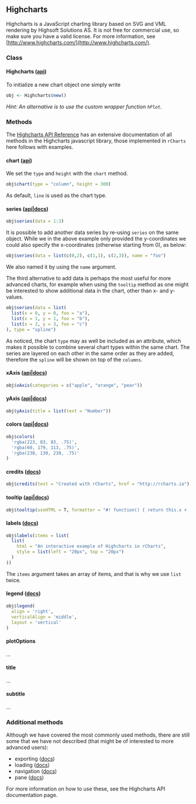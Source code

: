 <style>rChart {width: 600px; height: 400px;}</style>




## Highcharts

Highcharts is a JavaScript charting library based on SVG and VML rendering by Highsoft Solutions AS. It is not free for commercial use, so make sure you have a valid license. For more information, see [http://www.highcharts.com/](http://www.highcharts.com/).

### Class

#### Highcharts ([api](http://api.highcharts.com/highcharts#Highcharts))

To initialize a new chart object one simply write


```r
obj <- Highcharts$new()
```


*Hint: An alternative is to use the custom wrapper function `hPlot`.*

### Methods

The [Highcharts API Reference](http://api.highcharts.com/highcharts) has an extensive documentation of all methods in the Highcharts javascript library, those implemented in `rCharts` here follows with examples.

#### chart ([api](http://api.highcharts.com/highcharts#chart))

We set the `type` and `height` with the `chart` method.


```r
obj$chart(type = "column", height = 300)
```


As default, `line` is used as the chart type.

#### series ([api](http://api.highcharts.com/highcharts#series)|[docs](http://docs.highcharts.com/#series))


```r
obj$series(data = 1:3)
```

<script type='text/javascript' src=http://code.jquery.com/jquery-1.9.1.min.js></script>
<script type='text/javascript' src=http://code.highcharts.com/highcharts.js></script>
<script type='text/javascript' src=http://code.highcharts.com/highcharts-more.js></script>
<div id='/var/folders/l2/zqgw1zvx43q0dnylmjqzz3xh0000gn/T//RtmprBgyMW/file53db7487cb0a' class='rChart highcharts'></div>
<script type='text/javascript'>
    (function($){
        $(function () {
            var chart = new Highcharts.Chart({
 "dom": "/var/folders/l2/zqgw1zvx43q0dnylmjqzz3xh0000gn/T//RtmprBgyMW/file53db7487cb0a",
"width":    600,
"height":    400,
"credits": {
 "href": null,
"text": null 
},
"title": {
 "text": null 
},
"yAxis": {
 "title": {
 "text": null 
} 
},
"chart": {
 "type": "column",
"height":    300,
"renderTo": "/var/folders/l2/zqgw1zvx43q0dnylmjqzz3xh0000gn/T//RtmprBgyMW/file53db7487cb0a" 
},
"series": [
 {
 "data": [ 1, 2, 3 ] 
} 
],
"id": "/var/folders/l2/zqgw1zvx43q0dnylmjqzz3xh0000gn/T//RtmprBgyMW/file53db7487cb0a" 
});
        });
    })(jQuery);
</script>


It is possible to add another data series by re-using `series` on the same object. While we in the above example only provided the y-coordinates we could also specify the x-coordinates (otherwise starting from 0), as below:




```r
obj$series(data = list(c(0,2), c(1,1), c(2,3)), name = "foo")
```


We also named it by using the `name` argument.

The third alternative to add data is perhaps the most useful for more advanced charts, for example when using the `tooltip` method as one might be interested to show additional data in the chart, other than x- and y-values. 


```r
obj$series(data = list(
  list(x = 0, y = 0, foo = "a"),
  list(x = 1, y = 1, foo = "b"),
  list(x = 2, y = 3, foo = "c")
), type = "spline")
```


As noticed, the chart `type` may as well be included as an attribute, which makes it possible to combine several chart types within the same chart. The series are layered on each other in the same order as they are added, therefore the `spline` will be shown on top of the `columns`.

#### xAxis ([api](http://api.highcharts.com/highcharts#xAxis)|[docs](http://docs.highcharts.com/#axes))


```r
obj$xAxis(categories = c("apple", "orange", "pear"))
```


#### yAxis ([api](http://api.highcharts.com/highcharts#yAxis)|[docs](http://docs.highcharts.com/#axes))


```r
obj$yAxis(title = list(text = "Number"))
```



<div id='/var/folders/l2/zqgw1zvx43q0dnylmjqzz3xh0000gn/T//RtmprBgyMW/file53db7f23394a' class='rChart highcharts'></div>
<script type='text/javascript'>
    (function($){
        $(function () {
            var chart = new Highcharts.Chart({
 "dom": "/var/folders/l2/zqgw1zvx43q0dnylmjqzz3xh0000gn/T//RtmprBgyMW/file53db7f23394a",
"width":    600,
"height":    400,
"credits": {
 "href": null,
"text": null 
},
"title": {
 "text": null 
},
"yAxis": {
 "title": {
 "text": "Number" 
} 
},
"chart": {
 "type": "column",
"height":    300,
"renderTo": "/var/folders/l2/zqgw1zvx43q0dnylmjqzz3xh0000gn/T//RtmprBgyMW/file53db7f23394a" 
},
"series": [
 {
 "data": [ 1, 2, 3 ] 
},
{
 "data": [
 [      0,      2 ],
[      1,      1 ],
[      2,      3 ] 
],
"name": "foo" 
},
{
 "data": [
 {
 "x":      0,
"y":      0,
"foo": "a" 
},
{
 "x":      1,
"y":      1,
"foo": "b" 
},
{
 "x":      2,
"y":      3,
"foo": "c" 
} 
],
"type": "spline" 
} 
],
"id": "/var/folders/l2/zqgw1zvx43q0dnylmjqzz3xh0000gn/T//RtmprBgyMW/file53db7f23394a",
"xAxis": {
 "categories": [ "apple", "orange", "pear" ] 
} 
});
        });
    })(jQuery);
</script>


#### colors ([api](http://api.highcharts.com/highcharts#colors)|[docs](http://docs.highcharts.com/#colors))


```r
obj$colors(
  'rgba(223, 83, 83, .75)', 
  'rgba(60, 179, 113, .75)', 
  'rgba(238, 130, 238, .75)'
)
```


#### credits ([docs](http://docs.highcharts.com/#credits))


```r
obj$credits(text = "Created with rCharts", href = "http://rcharts.io")
```


#### tooltip ([api](http://api.highcharts.com/highcharts#tooltip)|[docs](http://docs.highcharts.com/#tooltip))


```r
obj$tooltip(useHTML = T, formatter = "#! function() { return this.x + ', ' + this.y; } !#")
```



<div id='/var/folders/l2/zqgw1zvx43q0dnylmjqzz3xh0000gn/T//RtmprBgyMW/file53db61866a7b' class='rChart highcharts'></div>
<script type='text/javascript'>
    (function($){
        $(function () {
            var chart = new Highcharts.Chart({
 "dom": "/var/folders/l2/zqgw1zvx43q0dnylmjqzz3xh0000gn/T//RtmprBgyMW/file53db61866a7b",
"width":    600,
"height":    400,
"credits": {
 "text": "Created with rCharts",
"href": "http://rcharts.io" 
},
"title": {
 "text": null 
},
"yAxis": {
 "title": {
 "text": "Number" 
} 
},
"chart": {
 "type": "column",
"height":    300,
"renderTo": "/var/folders/l2/zqgw1zvx43q0dnylmjqzz3xh0000gn/T//RtmprBgyMW/file53db61866a7b" 
},
"series": [
 {
 "data": [ 1, 2, 3 ] 
},
{
 "data": [
 [      0,      2 ],
[      1,      1 ],
[      2,      3 ] 
],
"name": "foo" 
},
{
 "data": [
 {
 "x":      0,
"y":      0,
"foo": "a" 
},
{
 "x":      1,
"y":      1,
"foo": "b" 
},
{
 "x":      2,
"y":      3,
"foo": "c" 
} 
],
"type": "spline" 
} 
],
"id": "/var/folders/l2/zqgw1zvx43q0dnylmjqzz3xh0000gn/T//RtmprBgyMW/file53db61866a7b",
"xAxis": {
 "categories": [ "apple", "orange", "pear" ] 
},
"colors": [
 "rgba(223, 83, 83, .75)",
"rgba(60, 179, 113, .75)",
"rgba(238, 130, 238, .75)" 
],
"tooltip": {
 "useHTML": true,
"formatter":  function() { return this.x + ', ' + this.y; }  
} 
});
        });
    })(jQuery);
</script>


#### labels ([docs](http://docs.highcharts.com/#labels))


```r
obj$labels(items = list(
  list(
    html = "An interactive example of Highcharts in rCharts", 
    style = list(left = "20px", top = "20px")
  )
))
```


The `items` argument takes an array of items, and that is why we use `list` twice.



<div id='/var/folders/l2/zqgw1zvx43q0dnylmjqzz3xh0000gn/T//RtmprBgyMW/file53db3fb8e342' class='rChart highcharts'></div>
<script type='text/javascript'>
    (function($){
        $(function () {
            var chart = new Highcharts.Chart({
 "dom": "/var/folders/l2/zqgw1zvx43q0dnylmjqzz3xh0000gn/T//RtmprBgyMW/file53db3fb8e342",
"width":    600,
"height":    400,
"credits": {
 "text": "Created with rCharts",
"href": "http://rcharts.io" 
},
"title": {
 "text": null 
},
"yAxis": {
 "title": {
 "text": "Number" 
} 
},
"chart": {
 "type": "column",
"height":    300,
"renderTo": "/var/folders/l2/zqgw1zvx43q0dnylmjqzz3xh0000gn/T//RtmprBgyMW/file53db3fb8e342" 
},
"series": [
 {
 "data": [ 1, 2, 3 ] 
},
{
 "data": [
 [      0,      2 ],
[      1,      1 ],
[      2,      3 ] 
],
"name": "foo" 
},
{
 "data": [
 {
 "x":      0,
"y":      0,
"foo": "a" 
},
{
 "x":      1,
"y":      1,
"foo": "b" 
},
{
 "x":      2,
"y":      3,
"foo": "c" 
} 
],
"type": "spline" 
} 
],
"id": "/var/folders/l2/zqgw1zvx43q0dnylmjqzz3xh0000gn/T//RtmprBgyMW/file53db3fb8e342",
"xAxis": {
 "categories": [ "apple", "orange", "pear" ] 
},
"colors": [
 "rgba(223, 83, 83, .75)",
"rgba(60, 179, 113, .75)",
"rgba(238, 130, 238, .75)" 
],
"tooltip": {
 "useHTML": true,
"formatter":  function() { return this.x + ', ' + this.y; }  
},
"labels": {
 "items": [
 {
 "html": "An interactive example of Highcharts in rCharts",
"style": {
 "left": "20px",
"top": "20px" 
} 
} 
] 
} 
});
        });
    })(jQuery);
</script>


#### legend ([docs](http://docs.highcharts.com/#legend))


```r
obj$legend(
  align = 'right', 
  verticalAlign = 'middle', 
  layout = 'vertical'
)
```



<div id='/var/folders/l2/zqgw1zvx43q0dnylmjqzz3xh0000gn/T//RtmprBgyMW/file53db35022bd' class='rChart highcharts'></div>
<script type='text/javascript'>
    (function($){
        $(function () {
            var chart = new Highcharts.Chart({
 "dom": "/var/folders/l2/zqgw1zvx43q0dnylmjqzz3xh0000gn/T//RtmprBgyMW/file53db35022bd",
"width":    600,
"height":    400,
"credits": {
 "text": "Created with rCharts",
"href": "http://rcharts.io" 
},
"title": {
 "text": null 
},
"yAxis": {
 "title": {
 "text": "Number" 
} 
},
"chart": {
 "type": "column",
"height":    300,
"renderTo": "/var/folders/l2/zqgw1zvx43q0dnylmjqzz3xh0000gn/T//RtmprBgyMW/file53db35022bd" 
},
"series": [
 {
 "data": [ 1, 2, 3 ] 
},
{
 "data": [
 [      0,      2 ],
[      1,      1 ],
[      2,      3 ] 
],
"name": "foo" 
},
{
 "data": [
 {
 "x":      0,
"y":      0,
"foo": "a" 
},
{
 "x":      1,
"y":      1,
"foo": "b" 
},
{
 "x":      2,
"y":      3,
"foo": "c" 
} 
],
"type": "spline" 
} 
],
"id": "/var/folders/l2/zqgw1zvx43q0dnylmjqzz3xh0000gn/T//RtmprBgyMW/file53db35022bd",
"xAxis": {
 "categories": [ "apple", "orange", "pear" ] 
},
"colors": [
 "rgba(223, 83, 83, .75)",
"rgba(60, 179, 113, .75)",
"rgba(238, 130, 238, .75)" 
],
"tooltip": {
 "useHTML": true,
"formatter":  function() { return this.x + ', ' + this.y; }  
},
"labels": {
 "items": [
 {
 "html": "An interactive example of Highcharts in rCharts",
"style": {
 "left": "20px",
"top": "20px" 
} 
} 
] 
},
"legend": {
 "align": "right",
"verticalAlign": "middle",
"layout": "vertical" 
} 
});
        });
    })(jQuery);
</script>


#### plotOptions

...

#### title

...

#### subtitle

...

### Additional methods

Although we have covered the most commonly used methods, there are still some that we have not described (that might be of interested to more advanced users):
  - exporting ([docs](http://docs.highcharts.com/#exporting))
  - loading ([docs](http://docs.highcharts.com/#loading))
  - navigation ([docs](http://docs.highcharts.com/#navigation))
  - pane ([docs](http://docs.highcharts.com/#pane))

For more information on how to use these, see the Highcharts API documentation page.
